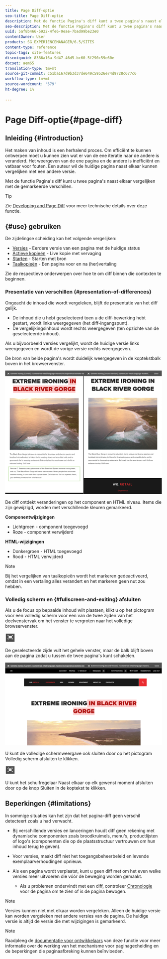 ```yaml
---
title: Page Diff-optie
seo-title: Page Diff-optie
description: Met de functie Pagina's diff kunt u twee pagina's naast elkaar vergelijken met de gemarkeerde verschillen.
seo-description: Met de functie Pagina's diff kunt u twee pagina's naast elkaar vergelijken met de gemarkeerde verschillen.
uuid: 5af8b466-5922-4fe6-9eae-7bad99be23e0
contentOwner: User
products: SG_EXPERIENCEMANAGER/6.5/SITES
content-type: reference
topic-tags: site-features
discoiquuid: 8386a16a-9d47-46d5-bc60-5f290c59e60e
docset: aem65
translation-type: tm+mt
source-git-commit: c51ba167d9b3d37de649c59526e74d9728c677c6
workflow-type: tm+mt
source-wordcount: '579'
ht-degree: 1%

---
```



# Page Diff-optie{#page-diff}

## Inleiding {#introduction}

Het maken van inhoud is een herhalend proces. Om efficiënt te kunnen ontwerpen moet u kunnen zien wat er van de ene iteratie naar de andere is veranderd. Het weergeven van de ene pagina en de andere is inefficiënt en vatbaar voor fouten. Een auteur wil de huidige pagina naast elkaar kunnen vergelijken met een andere versie.

Met de functie Pagina&#39;s diff kunt u twee pagina&#39;s naast elkaar vergelijken met de gemarkeerde verschillen.

>[!TIP]
>
>Zie [Developing and Page Diff](/help/sites-developing/pagediff.md#operation-details) voor meer technische details over deze functie.

## {#use} gebruiken

De zijdelingse scheiding kan het volgende vergelijken:

* [Versies](/help/sites-authoring/working-with-page-versions.md#comparing-a-version-with-current-page)  - Eerdere versie van een pagina met de huidige status
* [Actieve kopieën](/help/sites-administering/msm-livecopy.md#comparing-a-live-copy-page-with-a-blueprint-page)  - Live kopie met vervaging
* [Starten](/help/sites-authoring/launches-editing.md#comparing-a-launch-page-to-its-source-page)  - Starten met bron
* [Taalkopieën](/help/sites-administering/tc-manage.md#comparing-language-copies)  - Een pagina voor en na (her)vertaling

Zie de respectieve onderwerpen over hoe te om diff binnen die contexten te beginnen.

### Presentatie van verschillen {#presentation-of-differences}

Ongeacht de inhoud die wordt vergeleken, blijft de presentatie van het diff gelijk.

* De inhoud die u hebt geselecteerd toen u de diff-bewerking hebt gestart, wordt links weergegeven (het diff-ingangspunt).
* De vergelijkingsinhoud wordt rechts weergegeven (ten opzichte van de geselecteerde inhoud).

Als u bijvoorbeeld versies vergelijkt, wordt de huidige versie links weergegeven en wordt de vorige versie rechts weergegeven.

De bron van beide pagina&#39;s wordt duidelijk weergegeven in de koptekstbalk boven in het browservenster.

![chlimage_1-189](assets/chlimage_1-109.png)

De diff ontdekt veranderingen op het component en HTML niveau. Items die zijn gewijzigd, worden met verschillende kleuren gemarkeerd.

**Componentwijzigingen**

* Lichtgroen - component toegevoegd
* Roze - component verwijderd

**HTML-wijzigingen**

* Donkergroen - HTML toegevoegd
* Rood - HTML verwijderd

>[!NOTE]
>
>Bij het vergelijken van taalkopieën wordt het markeren gedeactiveerd, omdat in een vertaling alles verandert en het markeren geen nut zou hebben.

### Volledig scherm en {#fullscreen-and-exiting} afsluiten

Als u de focus op bepaalde inhoud wilt plaatsen, klikt u op het pictogram voor een volledig scherm voor een van de twee zijden van het deelvenstervak om het venster te vergroten naar het volledige browservenster.

![](do-not-localize/chlimage_1-18.png)

De geselecteerde zijde vult het gehele venster, maar de balk blijft boven aan de pagina zodat u tussen de twee pagina&#39;s kunt schakelen.

![chlimage_1-110](assets/chlimage_1-110.png)

U kunt de volledige schermweergave ook sluiten door op het pictogram Volledig scherm afsluiten te klikken.

![](do-not-localize/chlimage_1-19.png)

U kunt het schuifregelaar Naast elkaar op elk gewenst moment afsluiten door op de knop Sluiten in de koptekst te klikken.

## Beperkingen {#limitations}

In sommige situaties kan het zijn dat het pagina-diff geen verschil detecteert zoals u had verwacht.

* Bij verschillende versies en lanceringen houdt diff geen rekening met dynamische componenten zoals broodkruimels, menu&#39;s, productlijsten of logo&#39;s (componenten die op de plaatsstructuur vertrouwen om hun inhoud terug te geven).
* Voor versies, maakt diff niet het toegangsbeheerbeleid en levende exemplaarverhoudingen opnieuw.
* Als een pagina wordt verplaatst, kunt u geen diff met om het even welke versies meer uitvoeren die vóór de beweging worden gemaakt.

   * Als u problemen ondervindt met een diff, controleer [Chronologie](/help/sites-authoring/basic-handling.md#timeline) voor de pagina om te zien of is de pagina bewogen.

>[!NOTE]
>
>Versies kunnen niet met elkaar worden vergeleken. Alleen de huidige versie kan worden vergeleken met andere versies van de pagina. De huidige versie is altijd de versie die met wijzigingen is gemarkeerd.

>[!NOTE]
>
>Raadpleeg de [documentatie voor ontwikkelaars](/help/sites-developing/pagediff.md) van deze functie voor meer informatie over de werking van het mechanisme voor paginagecheiding en de beperkingen die paginaafbreking kunnen beïnvloeden.
